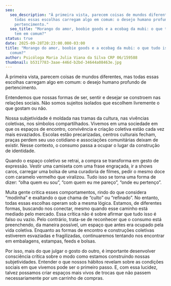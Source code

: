 ```yaml
---
seo:
  seo_description: "À primeira vista, parecem coisas de mundos diferentes, mas
    todas essas escolhas carregam algo em comum: o desejo humano profundo de
    pertencimento."
  seo_title: "Morango do amor, boobie goods e a ecobag da mubi: o que tudo isso
    tem em comum?"
status: true
date: 2025-09-28T20:23:00.000-03:00
title: "Morango do amor, boobie goods e a ecobag da mubi: o que tudo isso tem em
  comum?"
author: Psicóloga Maria Julia Viana da Silva CRP 06/159588
thumbnail: b5317783-3aae-446d-b2bd-34644a08463e.jpg
---
```


À primeira vista, parecem coisas de mundos diferentes, mas todas essas escolhas carregam algo em comum: o desejo humano profundo de pertencimento.

Entendemos que nossas formas de ser, sentir e desejar se constroem nas relações sociais. Não somos sujeitos isolados que escolhem livremente o que gostam ou não.

Nossa subjetividade é moldada nas tramas da cultura, nas vivências coletivas, nos símbolos compartilhados. Vivemos em uma sociedade em que os espaços de encontro, convivência e criação coletiva estão cada vez mais esvaziados. Escolas estão precarizadas, centros culturais fecham, praças perdem seu uso cotidiano e associações comunitárias deixam de existir. Nesse contexto, o consumo passa a ocupar o lugar da construção de identidade.

Quando o espaço coletivo se retrai, a compra se transforma em gesto de expressão. Vestir uma camiseta com uma frase engraçada, ir a shows caros, carregar uma bolsa de uma curadoria de filmes, pedir o mesmo doce com caramelo vermelho que viralizou. Tudo isso se torna uma forma de dizer: “olha quem eu sou”, “com quem eu me pareço”, “onde eu pertenço”.

Muita gente critica esses comportamentos, rindo do que considera “modinha” e exaltando o que chama de “culto” ou “refinado”. No entanto, todas essas escolhas operam sob a mesma lógica. Estamos, de diferentes formas, buscando nos conectar, mesmo quando esse caminho está mediado pelo mercado.
Essa crítica não é sobre afirmar que tudo isso é falso ou vazio. Pelo contrário, trata-se de reconhecer que o consumo está preenchendo, da maneira possível, um espaço que antes era ocupado pela vida coletiva. Enquanto as formas de encontro e construções coletivas estiverem esvaziadas e fragilizadas, continuaremos tentando nos encontrar em embalagens, estampas, feeds e bolsas.

Por isso, mais do que julgar o gosto do outro, é importante desenvolver consciência crítica sobre o modo como estamos construindo nossas subjetividades. Entender o que nossos hábitos revelam sobre as condições sociais em que vivemos pode ser o primeiro passo. E, com essa lucidez, talvez possamos criar espaços mais vivos de trocas que não passem necessariamente por um carrinho de compras.
